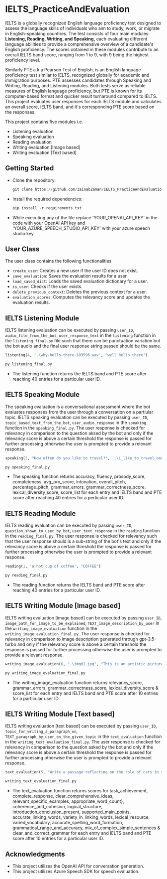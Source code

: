 # IELTS_PracticeAndEvaluation
IELTS is a globally recognized English language proficiency test designed to assess the language skills of individuals who aim to study, work, or migrate in English-speaking countries. The test consists of four main modules: **Listening, Reading, Writing, and Speaking,** each evaluating different language abilities to provide a comprehensive overview of a candidate's English proficiency. The scores obtained in these modules contribute to an overall IELTS band score, ranging from 1 to 9, with 9 being the highest proficiency level.

Similarly PTE a.k.a Pearson Test of English, is an English language proficiency test similar to IELTS, recognized globally for academic and immigration purposes. PTE assesses candidates through Speaking and Writing, Reading, and Listening modules. Both tests serve as reliable measures of English language proficiency, but PTE is known for its computer-based format and quicker result turnaround compared to IELTS.
This project evaluates user responses for each IELTS module and calculates an overall score, IELTS band, and it's corresponding PTE score based on the responses.

This project contains five modules i.e.
- Listening evaluation
- Speaking evaluation
- Reading evaluation
- Writing evaluation [Image based]
- Writing evaluation [Text based]

## Getting Started 
- Clone the repository:
  ```python
  git clone https://github.com/ZainabZaman/IELTS_PracticeAndEvaluation.git
  ```
- Install the required dependencies:
  ```python
  pip install -r requirements.txt
  ```
- While executing any of the file replace 'YOUR_OPENAI_API_KEY' in the code with your OpenAI API key and 'YOUR_AZURE_SPEECH_STUDIO_API_KEY' with your azure speech studio key.

## User Class
The user class contains the following functionalities 
- `create_user`: Creates a new user if the user ID does not exist.
- `save_evaluation`: Saves the evaluation results for a user.
- `load_saved_dict`: Loads the saved evaluation dictionary for a user.
- `is_user`: Checks if the user exists.
- `delete_previous_context`: Deletes the previous context for a user.
- `evaluation_scores`: Computes the relevancy score and updates the evaluation results.

## IELTS Listening Module
IELTS listening evaluation can be executed by passing `user_ID`, `audio_file_from_the_bot`, `user_response_text` in the `listening` function in the `listening_final.py` file such that there can be punctuation variation but the bot audio and the final user response string passed should be the same.
```python
listening(4, '.\why-hello-there-103596.wav', "well hello there")
```
```python
py listening_final.py
```
- The listening function returns the IELTS band and PTE score after reaching 40 entries for a particular user ID.

## IELTS Speaking Module
The speaking evaluation is a conversational assessment where the bot evaluates responses from the user through a conversation on a partiular topic. IELTS speaking evaluation can be executed by passing `user_ID`, `topic_based_text_from_the_bot`, `user_audio_response` in the `speaking` function in the `speaking_final.py`. The user response is checked for relevancy in comparison to the question aksed by the bot and only if the relevancy score is above a certain threshold the response is passed for further processing otherwise the user is prompted to provide a relevant response.  
```python
speaking(2, "How often do you like to travel?", '.\i_like_to_travel_once_or_twice_a_year.wav')
```
```python
py speaking_final.py
```
- The speaking function returns accuracy, fluency, prosody_score, completeness, avg_pro_score, intonation, overall_pitch, percentage_pitch, grammar_errors, grammar_correctness_score, lexical_diversity_score, score_list for each entry and IELTS band and PTE score after reaching 40 entries for a perticular user ID.

## IELTS Reading Module
IELTS reading evaluation can be executed by passing `user_ID`, `question_shown_to_user_by_bot`, `user_text_response` in the `reading` function in the `reading_final.py`. The user response is checked for relevancy such that the user response should is a sub-string of the bot's text and only if the relevancy score is above a certain threshold the response is passed for further processing otherwise the user is prompted to provide a relevant response.
```python
reading(1, 'a hot cup of coffee', "COFFEE")
```
```python
py reading_final.py
```
- The reading function returns the IELTS band and PTE score after reaching 40 entries for a particular user ID.

## IELTS Writing Module [Image based]
IELTS writing evaluation [image based] can be executed by passing `user_ID`, `image_path_for_image_to_be_explained`, `TEXT_image_description_by_user` in the `writing_image_evaluation` function in the `writing_image_evaluation_final.py`. The user response is checked for relevancy in comparison to image description generated through gpt-3.5-turbo and only if the relevancy score is above a certain threshold the response is passed for further processing otherwise the user is prompted to provide a relevant response.
```python
writing_image_evaluation(6, ".\img01.jpg", "This is an artistic picture showing a blue car floating in the sky among the clouds. The sky looks nice with light and fluffy clouds. The image has a dreamy feel because cars do not fly in real life. There are words on the bottom that say “FAST CAR PIANO MAGE. DREAM. MIDNIGHTS.” It looks like an edit or a fantasy picture because the car is in the air like a big airplane. The colors are soft and give a calm feeling.")
```
```python
py writing_image_evaluation_final.py
```
- The writing_image_evaluation function returns relevancy_score, grammar_errors, grammar_correctness_score, lexical_diversity_score & score_list for each entry and IELTS band and PTE score after 10 entries for a particular user ID.

## IELTS Writing Module [Text based]
IELTS writing evaluation [text based] can be executed by passing `user_ID`, `topic_for_writing_a_paragraph_on`, `TEXT_paragraph_by_user_on_the_given_topic` in the `text_evaluation` function in the `writing_text_evaluation_final.py`. The user response is checked for relevancy in comparison to the question asked by the bot and only if the relevancy score is above a certain threshold the response is passed for further processing otherwise the user is prompted to provide a relevant response.
```python
text_evaluation(5, "Write a passage reflecting on the role of cars in your life, your favorite type of car, or any memorable experiences you've had with automobiles. What do cars mean to you, and how do they contribute to your daily life or sense of adventure? Take a moment to explore the fascinating world of cars through your own perspective.", "Cars, the modern marvels of transportation, have transformed the way we move, connect, and explore the world. From the early days of horseless carriages to the sleek, high-tech vehicles of today, the evolution of cars has been a testament to human innovation and engineering prowess. These four-wheeled machines have not only revolutionized our daily commute but have also become symbols of freedom, status, and style. In the 19th century, the invention of the automobile marked a pivotal moment in history. Karl Benz, often credited with creating the first true automobile, set in motion a chain of events that would reshape society. The simple, rattling contraptions of the past have given way to a diverse range of vehicles catering to every need and desire. Whether it's the efficient and eco-friendly electric cars, the powerful and adrenaline-pumping sports cars, or the sturdy and reliable SUVs, there is a car for every personality and lifestyle. The automotive industry has not only focused on improving the efficiency and performance of cars but has also embraced cutting-edge technologies. Advanced safety features, autonomous driving capabilities, and smart connectivity have become integral parts of modern cars. The intersection of artificial intelligence and automotive engineering has opened up new possibilities, promising a future where cars are not just means of transportation but intelligent companions on the road. Yet, the love for cars extends beyond their technical aspects. Car enthusiasts often find themselves immersed in the aesthetics, design, and history of automobiles. Classic cars, with their timeless charm, evoke a sense of nostalgia, while futuristic concept cars captivate our imagination and hint at the possibilities that lie ahead. As we continue to navigate the ever-changing landscape of transportation, cars remain at the forefront of innovation and societal progress. From reducing carbon emissions to redefining the concept of mobility, cars are poised to play a central role in shaping the future of our interconnected world.")
```
```python
writing_text_evaluation_final.py
```
- The text_evaluation function returns scores for task_achievement, complete_response, clear_comprehensive_ideas, relevant_specific_examples, appropriate_word_count}, coherence_and_cohesion, logical_structure, introduction_conclusion_present, supported_main_points, accurate_linking_words, variety_in_linking_words, lexical_resource, varied_vocabulary, accurate_spelling_word_formation, grammatical_range_and_accuracy, mix_of_complex_simple_sentences & clear_and_correct_grammar for each entry and IELTS band and PTE score after 10 entries for a particular user ID.

## Acknowledgments
- This project utilizes the OpenAI API for conversation generation.
- This project utilizes Azure Speech SDK for speech evaluation. 
